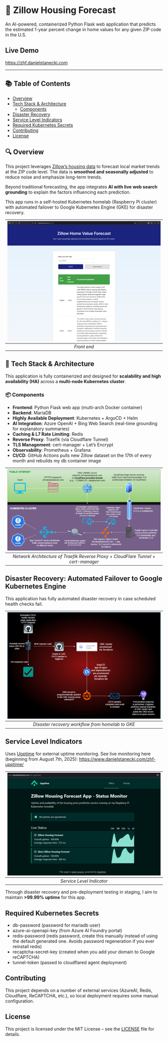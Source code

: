 # 🏡 Zillow Housing Forecast

An AI-powered, containerized Python Flask web application that predicts the estimated 1-year percent change in home values for any given ZIP code in the U.S.

## Live Demo

https://zhf.danielstanecki.com

---

## 📚 Table of Contents

- [Overview](#-overview)
- [Tech Stack & Architecture](#-tech-stack--architecture)
  - [Components](#-components)
- [Disaster Recovery](#disaster-recovery-automated-failover-to-google-kubernetes-engine)
- [Service Level Indicators](#service-level-indicators)
- [Required Kubernetes Secrets](#required-kubernetes-secrets)
- [Contributing](#contributing)
- [License](#license)

## 🔍 Overview

This project leverages [Zillow’s housing data](https://www.zillow.com/research/data/) to forecast local market trends at the ZIP code level. The data is **smoothed and seasonally adjusted** to reduce noise and emphasize long-term trends.

Beyond traditional forecasting, the app integrates **AI with live web search grounding** to explain the factors influencing each prediction.

This app runs in a self-hosted Kubernetes homelab (Raspberry Pi cluster) with automated failover to Google Kubernetes Engine (GKE) for disaster recovery.

| ![Front End](/images/frontend.png) |
|:--:| 
| *Front end* |

## 🧰 Tech Stack & Architecture

This application is fully containerized and designed for **scalability and high availability (HA)** across a **multi-node Kubernetes cluster**.

### 📦 Components

- **Frontend**: Python Flask web app (multi-arch Docker container)
- **Backend**: MariaDB
- **Highly Available Deployment**: Kubernetes + ArgoCD + Helm
- **AI Integration**: Azure OpenAI + Bing Web Search (real-time grounding for explanatory summaries)
- **Caching & L7 Rate Limiting**: Redis
- **Reverse Proxy**: Traefik (via Cloudflare Tunnel)
- **TLS Management**: cert-manager + Let’s Encrypt
- **Observability**: Prometheus + Grafana
- **CI/CD**: GitHub Actions pulls new Zillow dataset on the 17th of every month and rebuilds my db container image

| ![Architectural Diagram](/images/k8s-ingress-letsencrypt.drawio.png) |
|:--:| 
| *Network Architecture of Traefik Reverse Proxy + CloudFlare Tunnel + cert-manager* |

## Disaster Recovery: Automated Failover to Google Kubernetes Engine

This application has fully automated disaster recovery in case scheduled health checks fail. 

| ![disaster_recovery.drawio.png](/images/disaster_recovery.drawio.png) |
|:--:| 
| *Disaster recovery workflow from homelab to GKE* |

## Service Level Indicators

Uses [Upptime](https://upptime.js.org/) for external uptime monitoring. See live monitoring here (beginning from August 7th, 2025): https://www.danielstanecki.com/zhf-upptime/

| ![upptime.png](/images/upptime.png) |
|:--:| 
| *Service Level Indicator* |

Through disaster recovery and pre-deployment testing in staging, I aim to maintain **>99.99% uptime** for this app.

## Required Kubernetes Secrets

- db-password (password for mariadb user)
- azure-ai-openapi-key (from Azure AI Foundry portal)
- redis-password (redis password, create this manually instead of using the default generated one. Avoids password regeneration if you ever reinstall redis)
- recaptcha-secret-key (created when you add your domain to Google reCAPTCHA)
- tunnel-token (passed to cloudflared agent deployment)

## Contributing

This project depends on a number of external services (AzureAI, Redis, Cloudflare, ReCAPTCHA, etc.), so local deployment requires some manual configuration.

## License

This project is licensed under the MIT License – see the [LICENSE](./LICENSE) file for details.
